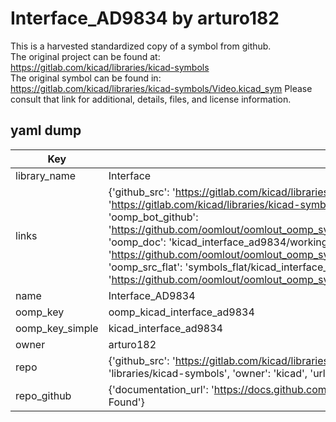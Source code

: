 # Interface_AD9834 by arturo182  
This is a harvested standardized copy of a symbol from github.  
The original project can be found at:  
https://gitlab.com/kicad/libraries/kicad-symbols  
The original symbol can be found in:
https://gitlab.com/kicad/libraries/kicad-symbols/Video.kicad_sym
Please consult that link for additional, details, files, and license information.  
## yaml dump  
| Key | Value |  
| --- | --- |  
| library_name | Interface |  
| links | {'github_src': 'https://gitlab.com/kicad/libraries/kicad-symbols/Video.kicad_sym', 'github_src_repo': 'https://gitlab.com/kicad/libraries/kicad-symbols', 'oomp_bot': 'kicad_interface_ad9834/working', 'oomp_bot_github': 'https://github.com/oomlout/oomlout_oomp_symbol_bot/tree/main/kicad_interface_ad9834/working', 'oomp_doc': 'kicad_interface_ad9834/working', 'oomp_doc_github': 'https://github.com/oomlout/oomlout_oomp_symbol_doc/tree/main/kicad_interface_ad9834/working', 'oomp_src_flat': 'symbols_flat/kicad_interface_ad9834/working', 'oomp_src_flat_github': 'https://github.com/oomlout/oomlout_oomp_symbol_src/tree/main/kicad_interface_ad9834/working'} |  
| name | Interface_AD9834 |  
| oomp_key | oomp_kicad_interface_ad9834 |  
| oomp_key_simple | kicad_interface_ad9834 |  
| owner | arturo182 |  
| repo | {'github_src': 'https://gitlab.com/kicad/libraries/kicad-symbols/Video.kicad_sym', 'name': 'libraries/kicad-symbols', 'owner': 'kicad', 'url': 'https://gitlab.com/kicad/libraries/kicad-symbols'} |  
| repo_github | {'documentation_url': 'https://docs.github.com/rest/repos/repos#get-a-repository', 'message': 'Not Found'} |  

